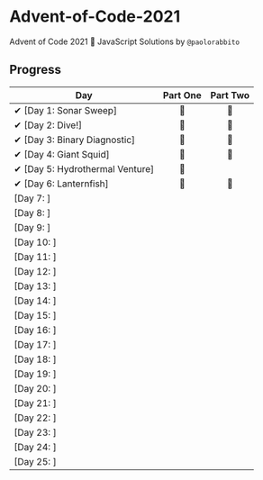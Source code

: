 # Advent-of-Code-2021
Advent of Code 2021 🎄 JavaScript Solutions by 
`@paolorabbito`

## Progress

| Day  | Part One | Part Two | 
|---|:---:|:---:|
| ✔ [Day 1: Sonar Sweep]| 🌟 | 🌟 |
| ✔ [Day 2: Dive!]| 🌟 | 🌟 |
| ✔ [Day 3: Binary Diagnostic]| 🌟 | 🌟 |
| ✔ [Day 4: Giant Squid]| 🌟 | 🌟 |
| ✔ [Day 5: Hydrothermal Venture]| 🌟 | |
| ✔ [Day 6: Lanternfish]| 🌟 | 🌟 |
| [Day 7: ]| | |
| [Day 8: ]| | |
| [Day 9: ]| | |
| [Day 10: ]| | |
| [Day 11: ]| | |
| [Day 12: ]| | |
| [Day 13: ]| | |
| [Day 14: ]| | |
| [Day 15: ]| | |
| [Day 16: ]| | |
| [Day 17: ]| | |
| [Day 18: ]| | |
| [Day 19: ]| | |
| [Day 20: ]| | |
| [Day 21: ]| | |
| [Day 22: ]| | |
| [Day 23: ]| | |
| [Day 24: ]| | |
| [Day 25: ]| | |
